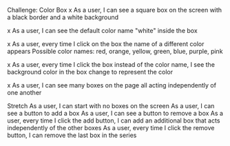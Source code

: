 Challenge: Color Box
x  As a user, I can see a square box on the screen with a black border and a white background

x  As a user, I can see the default color name "white" inside the box

x  As a user, every time I click on the box the name of a different color appears
Possible color names: red, orange, yellow, green, blue, purple, pink

x  As a user, every time I click the box instead of the color name, I see the background color in the box change to represent the color

x  As a user, I can see many boxes on the page all acting independently of one another



Stretch
As a user, I can start with no boxes on the screen
As a user, I can see a button to add a box
As a user, I can see a button to remove a box
As a user, every time I click the add button, I can add an additional box that acts independently of the other boxes
As a user, every time I click the remove button, I can remove the last box in the series